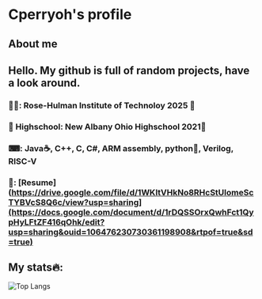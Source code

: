 # Cperryoh's profile
## About me
## Hello. My github is full of random projects, have a look around. 
### 👨‍🎓: Rose-Hulman Institute of Technoloy 2025 🐘
### 🏫 Highschool: New Albany Ohio Highschool 2021🦅
### ⌨: Java☕, C++, C, C#, ARM assembly, python🐍, Verilog, RISC-V
### 📃: [Resume](https://drive.google.com/file/d/1WKltVHkNo8RHcStUlomeScTYBVcS8Q6c/view?usp=sharing](https://docs.google.com/document/d/1rDQSSOrxQwhFct1QypHyLFtZF416qOhk/edit?usp=sharing&ouid=106476230730361198908&rtpof=true&sd=true)
## My stats🔥:
![Top Langs](https://github-readme-stats.vercel.app/api/top-langs/?username=cperryoh&theme=tokyonight&layout=compact)
